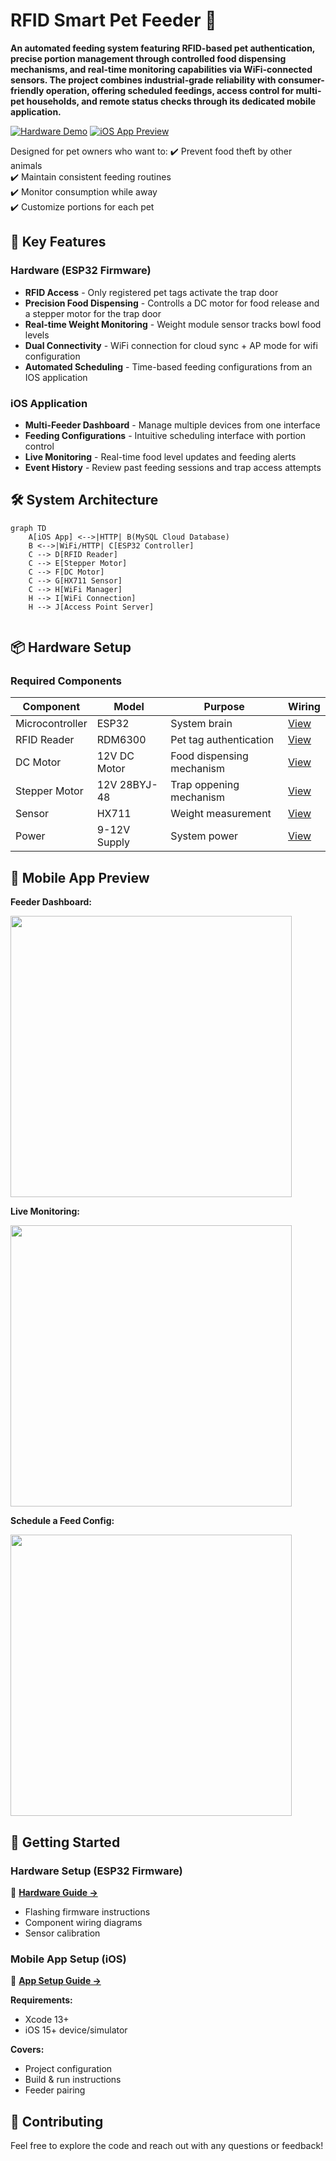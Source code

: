 # RFID Smart Pet Feeder 🐾

**An automated feeding system featuring RFID-based pet authentication, precise portion management through controlled food dispensing mechanisms, and real-time monitoring capabilities via WiFi-connected sensors. The project combines industrial-grade reliability with consumer-friendly operation, offering scheduled feedings, access control for multi-pet households, and remote status checks through its dedicated mobile application.**

[![Hardware Demo](https://img.shields.io/badge/View-Hardware_Setup-blue)](https://github.com/oanamacsim/RFIDSmartPetFeeder/tree/main/FeederESP32Firmware/)
[![iOS App Preview](https://img.shields.io/badge/View-iOS_App-orange)](https://github.com/oanamacsim/RFIDSmartPetFeeder/tree/main/FeederMobileApp/)


Designed for pet owners who want to:
✔️ Prevent food theft by other animals  
✔️ Maintain consistent feeding routines  
✔️ Monitor consumption while away  
✔️ Customize portions for each pet

## 🌟 Key Features

### Hardware (ESP32 Firmware)
- **RFID Access** - Only registered pet tags activate the trap door
- **Precision Food Dispensing** - Controlls a DC motor for food release and a stepper motor for the trap door
- **Real-time Weight Monitoring** - Weight module sensor tracks bowl food levels
- **Dual Connectivity** - WiFi connection for cloud sync + AP mode for wifi configuration
- **Automated Scheduling** - Time-based feeding configurations from an IOS application
  
### iOS Application
- **Multi-Feeder Dashboard** - Manage multiple devices from one interface
- **Feeding Configurations** - Intuitive scheduling interface with portion control
- **Live Monitoring** - Real-time food level updates and feeding alerts
- **Event History** - Review past feeding sessions and trap access attempts

## 🛠 System Architecture

```mermaid
graph TD
    A[iOS App] <-->|HTTP| B(MySQL Cloud Database)
    B <-->|WiFi/HTTP| C[ESP32 Controller]
    C --> D[RFID Reader]
    C --> E[Stepper Motor]
    C --> F[DC Motor]
    C --> G[HX711 Sensor]
    C --> H[WiFi Manager]
    H --> I[WiFi Connection]
    H --> J[Access Point Server]


```

## 📦 Hardware Setup

### Required Components
| Component | Model | Purpose | Wiring |
|-----------|-------|---------|---------|
| Microcontroller | ESP32 | System brain | [View](https://raw.githubusercontent.com/oanamacsim/RFIDSmartPetFeeder/main/FeederESP32Firmware/images/PowerWiringDiagramAllSensors.png) |
| RFID Reader | RDM6300 | Pet tag authentication | [View](https://raw.githubusercontent.com/oanamacsim/RFIDSmartPetFeeder/main/FeederESP32Firmware/images/WiringDCMotor.png) |
| DC Motor | 12V DC Motor | Food dispensing mechanism | [View](https://raw.githubusercontent.com/oanamacsim/RFIDSmartPetFeeder/main/FeederESP32Firmware/images/WiringDCMotor.png) |
| Stepper Motor | 12V 28BYJ-48 | Trap oppening mechanism | [View](https://raw.githubusercontent.com/oanamacsim/RFIDSmartPetFeeder/main/FeederESP32Firmware/images/WiringStepperMotor.png) |
| Sensor | HX711 | Weight measurement | [View](https://raw.githubusercontent.com/oanamacsim/RFIDSmartPetFeeder/main/FeederESP32Firmware/images/WiringWeightModule.png) |
| Power | 9-12V Supply | System power | [View](https://raw.githubusercontent.com/oanamacsim/RFIDSmartPetFeeder/main/FeederESP32Firmware/images/PowerWiringDiagramAllSensors.png) |


## 📱 Mobile App Preview

**Feeder Dashboard:**

<img src="https://github.com/oanamacsim/RFIDSmartPetFeeder/blob/main/FeederMobileApp/images/FeedersView.jpg" width="450">  

**Live Monitoring:**  

<img src="https://github.com/oanamacsim/RFIDSmartPetFeeder/blob/main/FeederMobileApp/images/FeederView.jpg" width="450">

**Schedule a Feed Config:**  

<img src="https://github.com/oanamacsim/RFIDSmartPetFeeder/blob/main/FeederMobileApp/images/AddFeedConfigurationView.jpg" width="450">  

## 🚀 Getting Started

### Hardware Setup (ESP32 Firmware)

🔧 **[Hardware Guide →](FeederESP32Firmware#setup-instructions)**  

- Flashing firmware instructions  
- Component wiring diagrams  
- Sensor calibration  

### Mobile App Setup (iOS)

📱 **[App Setup Guide →](FeederMobileApp#setup-instructions)**
  
**Requirements:**  
- Xcode 13+  
- iOS 15+ device/simulator  

**Covers:**  
- Project configuration  
- Build & run instructions  
- Feeder pairing  


## 🤝 Contributing
Feel free to explore the code and reach out with any questions or feedback!
